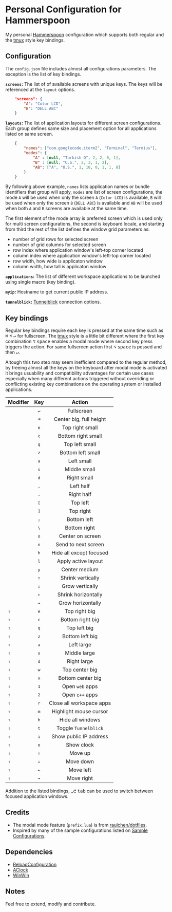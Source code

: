 # Personal Configuration for Hammerspoon

My personal [Hammerspoon](http://www.hammerspoon.org) configuration which supports both regular and the [tmux](https://github.com/tmux/tmux) style key bindings.

## Configuration
The `config.json` file includes almost all configurations parameters. The exception is the list of key bindings.

**`screens`:** The list of of available screens with unique keys. The keys will be referenced at the `layout` options.
```json
    "screens": {
        "A": "Color LCD",
        "B": "DELL ABC"
    }
```

**`layouts`:** The list of application layouts for different screen configurations. Each group defines same size and placement option for all applications listed on same screen.
```json
    {
        "names": ["com.googlecode.iterm2", "Terminal", "Termius"],
        "modes": {
            "A" : [null, "Turkish Q", 2, 2, 0, 1],
            "B" : [null, "U.S.", 2, 3, 1, 2],
            "AB": ["A", "U.S.", 1, 10, 0, 1, 1, 8]
        }
    }
```
By following above example, `names` lists application names or bundle identifiers that group will apply, `modes` are list of screen configurations, the mode `A` will be used when only the screen `A` (`Color LCD`) is available, `B` will be used when only the screen `B` (`DELL ABC`) is available and `AB` will be used when both `A` and `B` screens are available at the same time.

The first element of the mode array is preferred screen which is used only for multi screen configurations, the second is keyboard locale, and starting from third the rest of the list defines the window grid parameters as:

- number of grid rows for selected screen
- number of grid columns for selected screen
- row index where application window's left-top corner located
- column index where application window's left-top corner located
- row width, how wide is applicaton window
- column width, how tall is applicaton window

**`applications`:** The list of different workspace applications to be launched using single macro (key binding).

**`myip`:** Hostname to get current public IP address.

**`tunnelblick`:** [Tunnelblick](https://tunnelblick.net) connection options.


## Key bindings
Regular key bindings require each key is pressed at the same time such as <kbd>⌘</kbd> <kbd>⌥</kbd> <kbd>↵</kbd> for fullscreen. The [tmux](https://github.com/tmux/tmux) style is a little bit different where the first key combination <kbd>⌥</kbd> <kbd>space</kbd> enables a modal mode where second key press triggers the action. For same fullscreen action first <kbd>⌥</kbd> <kbd>space</kbd> is pessed and then <kbd>↵</kbd>.

Altough this two step may seem inefficient compared to the regular method, by freeing almost all the keys on the keyboard after modal mode is activated it brings usuability and compatibility advantages for certain use cases especially when many different actions triggered without overriding or conflicting existing key combinations on the operating system or installed applications.


| Modifier     | Key              | Action                   |
| -------------|:----------------:|:------------------------:|
|              | <kbd>↵</kbd>     | Fullscreen               |
|              | <kbd>⌫</kbd>     | Center big, full height  |
|              | <kbd>e</kbd>     | Top right small          |
|              | <kbd>c</kbd>     | Bottom right small       |
|              | <kbd>q</kbd>     | Top left small           |
|              | <kbd>z</kbd>     | Bottom left small        |
|              | <kbd>a</kbd>     | Left small               |
|              | <kbd>s</kbd>     | Middle small             |
|              | <kbd>d</kbd>     | Right small              |
|              | <kbd>,</kbd>     | Left half                |
|              | <kbd>.</kbd>     | Right half               |
|              | <kbd>[</kbd>     | Top left                 |
|              | <kbd>]</kbd>     | Top right                |
|              | <kbd>;</kbd>     | Bottom left              |
|              | <kbd>\\</kbd>    | Bottom right             |
|              | <kbd>o</kbd>     | Center on screen         |
|              | <kbd>n</kbd>     | Send to next screen      |
|              | <kbd>h</kbd>     | Hide all except focused  |
|              | <kbd>l</kbd>     | Apply active layout      |
|              | <kbd>y</kbd>     | Center medium            |
|              | <kbd>↑</kbd>     | Shrink vertically        |
|              | <kbd>↓</kbd>     | Grow vertically          |
|              | <kbd>←</kbd>     | Shrink horizontally      |
|              | <kbd>→</kbd>     | Grow horizontally        |
| <kbd>⇧</kbd> | <kbd>e</kbd>     | Top right big            |
| <kbd>⇧</kbd> | <kbd>c</kbd>     | Bottom right big         |
| <kbd>⇧</kbd> | <kbd>q</kbd>     | Top left big             |
| <kbd>⇧</kbd> | <kbd>z</kbd>     | Bottom left big          |
| <kbd>⇧</kbd> | <kbd>a</kbd>     | Left large               |
| <kbd>⇧</kbd> | <kbd>s</kbd>     | Middle large             |
| <kbd>⇧</kbd> | <kbd>d</kbd>     | Right large              |
| <kbd>⇧</kbd> | <kbd>w</kbd>     | Top center big           |
| <kbd>⇧</kbd> | <kbd>x</kbd>     | Bottom center big        |
| <kbd>⇧</kbd> | <kbd>1</kbd>     | Open `web` apps          |
| <kbd>⇧</kbd> | <kbd>2</kbd>     | Open `c++` apps          |
| <kbd>⇧</kbd> | <kbd>r</kbd>     | Close all workspace apps |
| <kbd>⇧</kbd> | <kbd>m</kbd>     | Highlight mouse cursor   |
| <kbd>⇧</kbd> | <kbd>h</kbd>     | Hide all windows         |
| <kbd>⇧</kbd> | <kbd>t</kbd>     | Toggle `Tunnelblick`     |
| <kbd>⇧</kbd> | <kbd>i</kbd>     | Show public IP address   |
| <kbd>⇧</kbd> | <kbd>o</kbd>     | Show clock               |
| <kbd>⇧</kbd> | <kbd>↑</kbd>     | Move up                  |
| <kbd>⇧</kbd> | <kbd>↓</kbd>     | Move down                |
| <kbd>⇧</kbd> | <kbd>←</kbd>     | Move left                |
| <kbd>⇧</kbd> | <kbd>→</kbd>     | Move right               |

Addition to the listed bindings, <kbd>⎇</kbd> <kbd>tab</kbd> can be used to switch between focused application windows.

## Credits
- The modal mode feature (`prefix.lua`) is from [raulchen/dotfiles](https://github.com/raulchen/dotfiles/tree/master/hammerspoon).
- Inspired by many of the sample configurations listed on [Sample Configurations](https://github.com/Hammerspoon/hammerspoon/wiki/Sample-Configurations).

## Dependencies
- [ReloadConfiguration](https://github.com/Hammerspoon/Spoons/raw/master/Spoons/)
- [AClock](https://github.com/Hammerspoon/Spoons/raw/master/Spoons/)
- [WinWin](https://github.com/Hammerspoon/Spoons/raw/master/Spoons/)

## Notes

Feel free to extend, modify and contribute.
